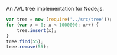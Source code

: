 An AVL tree implementation for Node.js.

```javascript
var tree = new (require('../src/tree'));
for (var x = 0; x < 1000000; x++) {
    tree.insert(x);
}
tree.find(55);
tree.remove(55);
```